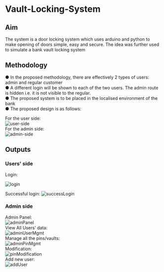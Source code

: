 # Vault-Locking-System

<h2> Aim </h2>
The system is a door locking system which uses arduino and python to make opening of doors simple, easy and secure.
The idea was further used to simulate a bank vault locking system

<h2> Methodology </h2>
● In the proposed methodology, there are effectively 2 types of users: admin and regular customer<br />
● A different login will be shown to each of the two users. The admin route is hidden i.e. it is not visible to the regular.<br />
● The proposed system is to be placed in the localised environment of the bank<br />
● The proposed design is as follows:

  For the user side:  <br />
![user-side](https://user-images.githubusercontent.com/62154803/172767781-179b24fc-c48f-4570-938c-23f08455b8a0.png)
  <br />
  For the admin side: <br />
  ![admin-side](https://user-images.githubusercontent.com/62154803/172767822-86812da7-298f-4949-9adc-57bc83cceeb0.png)
<br />
<h2> Outputs </h2>

<h3> Users' side </h3>
Login: 

  ![login](https://user-images.githubusercontent.com/62154803/172767949-e3ef7042-277c-4770-a45f-91e5b64925c2.png) 
 
Successful login:
  ![successLogin](https://user-images.githubusercontent.com/62154803/172768072-798da50b-156c-42b0-b340-ba7edc9fd7d1.png)

<h3> Admin side </h3>

Admin Panel:
  <br />![adminPanel](https://user-images.githubusercontent.com/62154803/172768152-a1cf87b2-309e-4c28-91d6-61bea5a74897.png)
<br>
View All Users' data:
  <br>![adminUserMgmt](https://user-images.githubusercontent.com/62154803/172768322-7c0db134-699a-420e-b82e-c41860df0f0d.png)
<br />
Manage all the pins/vaults:
  <br />![adminPinMgmt](https://user-images.githubusercontent.com/62154803/172768652-d2a4c88b-a447-47b0-8c5b-ac89fd3c9161.png)
<br />
  Modification:
   <br /> ![pinModification](https://user-images.githubusercontent.com/62154803/172768865-4c002712-f558-4f62-970d-094082cdc67a.png)
<br />
Add new user:
  <br />![addUser](https://user-images.githubusercontent.com/62154803/172768961-1ce94119-248c-4d20-a942-d9b9b83cf8e8.png)
